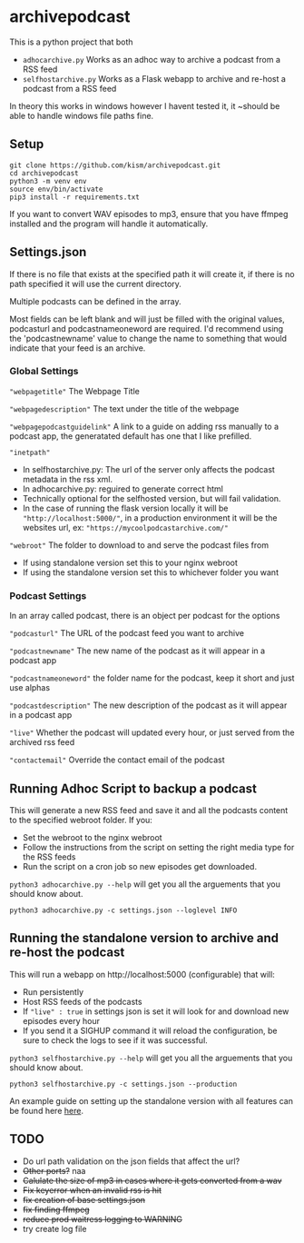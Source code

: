 # archivepodcast

This is a python project that both
* `adhocarchive.py` Works as an adhoc way to archive a podcast from a RSS feed
* `selfhostarchive.py` Works as a Flask webapp to archive and re-host a podcast from a RSS feed

In theory this works in windows however I havent tested it, it ~should be able to handle windows file paths fine.

## Setup

```
git clone https://github.com/kism/archivepodcast.git
cd archivepodcast
python3 -m venv env
source env/bin/activate
pip3 install -r requirements.txt
```

If you want to convert WAV episodes to mp3, ensure that you have ffmpeg installed and the program will handle it automatically.

## Settings.json

If there is no file that exists at the specified path it will create it, if there is no path specified it will use the current directory.

Multiple podcasts can be defined in the array.

Most fields can be left blank and will just be filled with the original values, podcasturl and podcastnameoneword are required. I'd recommend using the 'podcastnewname' value to change the name to something that would indicate that your feed is an archive.

### Global Settings
`"webpagetitle"` The Webpage Title

`"webpagedescription"` The text under the title of the webpage

`"webpagepodcastguidelink"` A link to a guide on adding rss manually to a podcast app, the generatated default has one that I like prefilled.

`"inetpath"`
* In selfhostarchive.py: The url of the server only affects the podcast metadata in the rss xml.
* In adhocarchive.py: reguired to generate correct html
* Technically optional for the selfhosted version, but will fail validation.
* In the case of running the flask version locally it will be `"http://localhost:5000/"`, in a production environment it will be the websites url, ex: `"https://mycoolpodcastarchive.com/"`

`"webroot"` The folder to download to and serve the podcast files from
* If using standalone version set this to your nginx webroot
* If using the standalone version set this to whichever folder you want

### Podcast Settings
In an array called podcast, there is an object per podcast for the options

`"podcasturl"` The URL of the podcast feed you want to archive

`"podcastnewname"` The new name of the podcast as it will appear in a podcast app

`"podcastnameoneword"` the folder name for the podcast, keep it short and just use alphas

`"podcastdescription"` The new description of the podcast as it will appear in a podcast app

`"live"` Whether the podcast will updated every hour, or just served from the archived rss feed

`"contactemail"` Override the contact email of the podcast


## Running Adhoc Script to backup a podcast

This will generate a new RSS feed and save it and all the podcasts content to the specified webroot folder. If you:
* Set the webroot to the nginx webroot
* Follow the instructions from the script on setting the right media type for the RSS feeds
* Run the script on a cron job so new episodes get downloaded.

`python3 adhocarchive.py --help` will get you all the arguements that you should know about.

`python3 adhocarchive.py -c settings.json --loglevel INFO`

## Running the standalone version to archive and re-host the podcast

This will run a webapp on http://localhost:5000 (configurable) that will:
* Run persistently
* Host RSS feeds of the podcasts
* If `"live" : true` in settings json is set it will look for and download new episodes every hour
* If you send it a SIGHUP command it will reload the configuration, be sure to check the logs to see if it was successful.

`python3 selfhostarchive.py --help` will get you all the arguements that you should know about.

`python3 selfhostarchive.py -c settings.json --production`

An example guide on setting up the standalone version with all features can be found here [here](README_examplesetup.md).

## TODO
* Do url path validation on the json fields that affect the url?
* ~~Other ports?~~ naa
* ~~Calulate the size of mp3 in cases where it gets converted from a wav~~
* ~~Fix keyerror when an invalid rss is hit~~
* ~~fix creation of base settings.json~~
* ~~fix finding ffmpeg~~
* ~~reduce prod waitress logging to WARNING~~
* try create log file